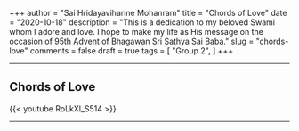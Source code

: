 +++
author = "Sai Hridayaviharine Mohanram"
title = "Chords of Love"
date = "2020-10-18"
description = "This is a dedication to my beloved Swami whom I adore and love. I hope to make my life as His message on the occasion of 95th Advent of Bhagawan Sri Sathya Sai Baba."
slug = "chords-love"
comments = false
draft = true
tags = [
    "Group 2",
]
+++

---

## Chords of Love

{{< youtube RoLkXl_S514 >}}

---
